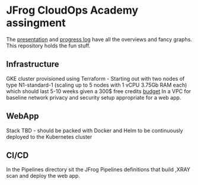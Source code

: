 # JFrog CloudOps Academy assingment

The [presentation](https://docs.google.com/presentation/d/1XvnEW1cEjiBeC15jvV3y43F64erx_X4gy3zZALFlues/edit?usp=sharing) and [progress log](https://docs.google.com/document/d/1khGnESiR1ZnPfzO4LV80Ckcaqe7u98KU-u8u_lBW0xI/edit?usp=sharing) have all the overviews and fancy graphs. This repository holds the fun stuff.



## Infrastructure

GKE cluster provisioned using Terraform - 
Starting out with two nodes of type  N1-standard-1 (scaling up to 5 nodes with 1 vCPU 3.75Gb RAM each)
which should last 5-10 weeks given a 300$ free credits [budget](https://cloud.google.com/compute/vm-instance-pricing#n1_predefined) 
In a VPC for baseline network privacy and security setup appropriate for a web app.

## WebApp

Stack TBD - should be packed with Docker and Helm to be continuously deployed to the Kubernetes cluster

## CI/CD 
In the Pipelines directory sit the JFrog Pipelines definitions that build ,XRAY scan and deploy the web app.

<!-- 
A bit of IAM prep to be automated / clenest path to a working $ terraform apply
gcloud iam service-accounts create terraform-gke

gcloud projects add-iam-policy-binding cloudopsacademy --member="serviceAccount:terraform-gke@cloudopsacademy.iam.gserviceaccount.com" --role="roles/owner"

gcloud iam service-accounts keys create key_terraform-gke.json --iam-account=terraform-gke@cloudopsacademy.iam.gserviceaccount.com

export GOOGLE_APPLICATION_CREDENTIALS="/home/saar/Desktop/CloudOpsAcademy/SecConfig/key_terraform-gke.json" 

gcloud services enable compute.googleapis.com 
gcloud services enable container.googleapis.com

<!-- Aligning the projectID for Terraform and gcloud is essential!!! -->
<!-- gcloud config set project cloudopsacademy
export TF_VAR_project=$(gcloud config get-value project)


https://cloud.google.com/kubernetes-engine/docs/how-to/managed-certs


saar@work$ gcloud compute addresses create coaeip --global
Created [https://www.googleapis.com/compute/v1/projects/cloudopsacademy/global/addresses/coaeip].

$ gcloud compute addresses describe coaeip --global
address: 34.120.15.186
addressType: EXTERNAL
creationTimestamp: '2020-11-30T05:24:47.281-08:00'
description: ''
id: '4707713204345195632'
ipVersion: IPV4
kind: compute#address
name: coaeip
networkTier: PREMIUM
selfLink: https://www.googleapis.com/compute/v1/projects/cloudopsacademy/global/addresses/coaeip
status: RESERVED

 --> 
